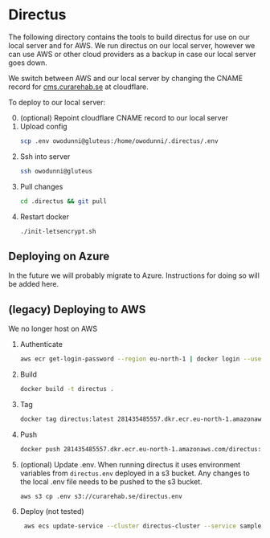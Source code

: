 # Directus

The following directory contains the tools to build directus for use on our local server and for AWS.
We run directus on our local server, however we can use AWS or other cloud providers as a backup in case our local server goes down.

We switch between AWS and our local server by changing the CNAME record for [cms.curarehab.se](https://cms.curarehab.se) at cloudflare.

To deploy to our local server:

0. (optional) Repoint cloudflare CNAME record to our local server
1. Upload config
   ```bash
   scp .env owodunni@gluteus:/home/owodunni/.directus/.env
   ```
2. Ssh into server
   ```bash
   ssh owodunni@gluteus
   ```
3. Pull changes
   ```bash
   cd .directus && git pull
   ```
4. Restart docker
   ```bash
   ./init-letsencrypt.sh
   ```

## Deploying on Azure

In the future we will probably migrate to Azure. Instructions for doing so will be added here.

## (legacy) Deploying to AWS

We no longer host on AWS

1. Authenticate
   ```bash
   aws ecr get-login-password --region eu-north-1 | docker login --username AWS --password-stdin 281435485557.dkr.ecr.eu-north-1.amazonaws.com
   ```
2. Build
   ```bash
   docker build -t directus .
   ```
3. Tag
   ```bash
   docker tag directus:latest 281435485557.dkr.ecr.eu-north-1.amazonaws.com/directus:latest
   ```
4. Push
   ```bash
   docker push 281435485557.dkr.ecr.eu-north-1.amazonaws.com/directus:latest
   ```
5. (optional) Update .env. When running directus it uses environment variables from `directus.env` deployed in a s3 bucket. Any changes
   to the local .env file needs to be pushed to the s3 bucket.
   ```bash
   aws s3 cp .env s3://curarehab.se/directus.env
   ```
6. Deploy (not tested)
   ```bash
    aws ecs update-service --cluster directus-cluster --service sample-app-service --force-new-deployment
   ```
